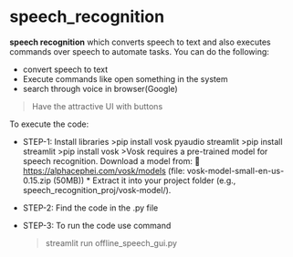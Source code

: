 # speech_recognition
**speech recognition** which converts speech to text and also executes commands over speech to automate tasks.
You can do the following:
  * convert speech to text
  * Execute commands like open something in the system
  * search through voice in browser(Google)

> Have the attractive UI with buttons


To execute the code:

* STEP-1:
        Install libraries
            >pip install vosk pyaudio streamlit
            >pip install streamlit
            >pip install vosk
            >Vosk requires a pre-trained model for speech recognition. Download a model from:
                   🔗 https://alphacephei.com/vosk/models  (file:  vosk-model-small-en-us-0.15.zip (50MB))
            * Extract it into your project folder (e.g., speech_recognition_proj/vosk-model/).

* STEP-2:
   Find the code in the .py file
* STEP-3:
   To run the code use command
     > streamlit run offline_speech_gui.py
